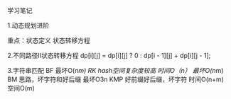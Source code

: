 学习笔记

1.动态规划进阶

  重点：状态定义
  	状态转移方程

2.不同路径II状态转移方程
	dp[i][j] = dp[i][j] ? 0 : dp[i - 1][j] + dp[i][j - 1];  

3.字符串匹配
  BF
    最坏O(n*m)
  RK
    hash空间复杂度较高
    时间O（n）
    最坏O(n*m)
  BM
    思路，坏字符和好后缀
    最坏O3n
  KMP
    好前缀好后缀，坏字符
    时间O(n+m)
    空间O(m)
